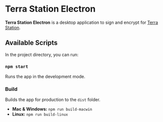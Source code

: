 # Terra Station Electron

**Terra Station Electron** is a desktop application to sign and encrypt for [Terra Station](https://github.com/terra-project/station).


## Available Scripts

In the project directory, you can run:

### `npm start`

Runs the app in the development mode.

### Build
Builds the app for production to the `dist` folder.

* **Mac & Windows:** `npm run build-macwin`
* **Linux:** `npm run build-linux`

